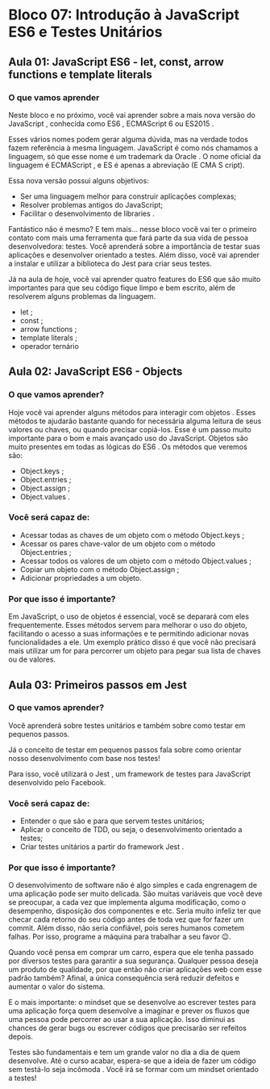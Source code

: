 # Bloco 07: Introdução à JavaScript ES6 e Testes Unitários

## Aula 01: JavaScript ES6 - let, const, arrow functions e template literals

### O que vamos aprender

Neste bloco e no próximo, você vai aprender sobre a mais nova versão do JavaScript , conhecida como ES6 , ECMAScript 6 ou ES2015 .

Esses vários nomes podem gerar alguma dúvida, mas na verdade todos fazem referência à mesma linguagem. JavaScript é como nós chamamos a linguagem, só que esse nome é um trademark da Oracle . O nome oficial da linguagem é ECMAScript , e ES é apenas a abreviação (E CMA S cript).

Essa nova versão possui alguns objetivos:

- Ser uma linguagem melhor para construir aplicações complexas;
- Resolver problemas antigos do JavaScript;
- Facilitar o desenvolvimento de libraries .

Fantástico não é mesmo? E tem mais... nesse bloco você vai ter o primeiro contato com mais uma ferramenta que fará parte da sua vida de pessoa desenvolvedora: testes. Você aprenderá sobre a importância de testar suas aplicações e desenvolver orientado a testes. Além disso, você vai aprender a instalar e utilizar a biblioteca do Jest para criar seus testes.

Já na aula de hoje, você vai aprender quatro features do ES6 que são muito importantes para que seu código fique limpo e bem escrito, além de resolverem alguns problemas da linguagem.

- let ;
- const ;
- arrow functions ;
- template literals ;
- operador ternário

## Aula 02: JavaScript ES6 - Objects

### O que vamos aprender?

Hoje você vai aprender alguns métodos para interagir com objetos . Esses métodos te ajudarão bastante quando for necessária alguma leitura de seus valores ou chaves, ou quando precisar copiá-los. Esse é um passo muito importante para o bom e mais avançado uso do JavaScript. Objetos são muito presentes em todas as lógicas do ES6 . Os métodos que veremos são:

- Object.keys ;
- Object.entries ;
- Object.assign ;
- Object.values .

### Você será capaz de:

- Acessar todas as chaves de um objeto com o método Object.keys ;
- Acessar os pares chave-valor de um objeto com o método Object.entries ;
- Acessar todos os valores de um objeto com o método Object.values ;
- Copiar um objeto com o método Object.assign ;
- Adicionar propriedades a um objeto.

### Por que isso é importante?

Em JavaScript, o uso de objetos é essencial, você se deparará com eles frequentemente. Esses métodos servem para melhorar o uso do objeto, facilitando o acesso a suas informações e te permitindo adicionar novas funcionalidades a ele. Um exemplo prático disso é que você não precisará mais utilizar um for para percorrer um objeto para pegar sua lista de chaves ou de valores.

## Aula 03: Primeiros passos em Jest

### O que vamos aprender?

Você aprenderá sobre testes unitários e também sobre como testar em pequenos passos.

Já o conceito de testar em pequenos passos fala sobre como orientar nosso desenvolvimento com base nos testes!

Para isso, você utilizará o Jest , um framework de testes para JavaScript desenvolvido pelo Facebook.

### Você será capaz de:

- Entender o que são e para que servem testes unitários;
- Aplicar o conceito de TDD, ou seja, o desenvolvimento orientado a testes;
- Criar testes unitários a partir do framework Jest .

### Por que isso é importante?

O desenvolvimento de software não é algo simples e cada engrenagem de uma aplicação pode ser muito delicada. São muitas variáveis que você deve se preocupar, a cada vez que implementa alguma modificação, como o desempenho, disposição dos componentes e etc. Seria muito infeliz ter que checar cada retorno do seu código antes de toda vez que for fazer um commit. Além disso, não seria confiável, pois seres humanos cometem falhas. Por isso, programe a máquina para trabalhar a seu favor 😉.

Quando você pensa em comprar um carro, espera que ele tenha passado por diversos testes para garantir a sua segurança. Qualquer pessoa deseja um produto de qualidade, por que então não criar aplicações web com esse padrão também? Afinal, a única consequência será reduzir defeitos e aumentar o valor do sistema.

E o mais importante: o mindset que se desenvolve ao escrever testes para uma aplicação força quem desenvolve a imaginar e prever os fluxos que uma pessoa pode percorrer ao usar a sua aplicação. Isso diminui as chances de gerar bugs ou escrever códigos que precisarão ser refeitos depois.

Testes são fundamentais e tem um grande valor no dia a dia de quem desenvolve. Até o curso acabar, espera-se que a ideia de fazer um código sem testá-lo seja incômoda . Você irá se formar com um mindset orientado a testes!